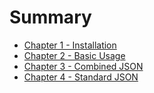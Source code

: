 # Summary

- [Chapter 1 - Installation](./01-installation.md)
- [Chapter 2 - Basic Usage](./02-basic-usage.md)
- [Chapter 3 - Combined JSON](./03-combined-json.md)
- [Chapter 4 - Standard JSON](./04-standard-json.md)
